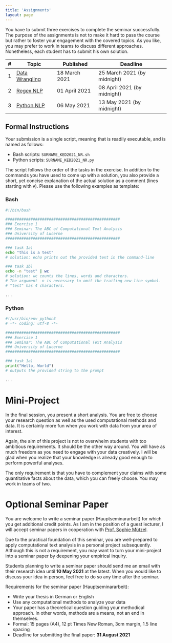 ```yaml
---
title: 'Assignments'
layout: page
---
```




You have to submit three exercises to complete the seminar successfully. The purpose of the assignments is not to make it hard to pass the course but rather to foster your engagement with the covered topics. As you like, you may prefer to work in teams to discuss different approaches. Nonetheless, each student has to submit his own solution. 

| #    | Topic                                                        | Published     | Deadline                    |
| ---- | ------------------------------------------------------------ | ------------- | --------------------------- |
| 1    | [Data Wrangling](https://aflueckiger.github.io/KED2021/exercises/exercise_1/KED2021_exercise_1.pdf) | 18 March 2021 | 25 March 2021 (by midnight) |
| 2    | [Regex NLP](https://aflueckiger.github.io/KED2021/exercises/exercise_2/KED2021_exercise_2.pdf) | 01 April 2021 | 08 April 2021 (by midnight) |
| 3    | [Python NLP](https://aflueckiger.github.io/KED2021/exercises/exercise_3/KED2021_exercise_3.pdf) | 06 May 2021   | 13 May 2021 (by midnight)   |

## Formal Instructions

Your submission is a single script, meaning that is readily executable, and is named as follows:

- Bash scripts: `SURNAME_KED2021_NR.sh`
- Python scripts: `SURNAME_KED2021_NR.py` 

The script follows the order of the tasks in the exercise. In addition to the commands you have used to come up with a solution, you also provide a short, yet concise explanation of the actual solution as a comment (lines starting with `#`). Please use the following examples as template:

### Bash

```bash
#!/bin/bash

##################################################
### Exercise 1
### Seminar: The ABC of Computational Text Analysis
### University of Lucerne
##################################################

### task 1a)
echo "this is a test"
# solution: echo prints out the provided text in the command-line 

### task 1b)
echo -n "test" | wc
# solution: wc counts the lines, words and characters. 
# The argument -n is necessary to omit the trailing new-line symbol.
# "test" has 4 characters.

...
```

### Python

```python
#!/usr/bin/env python3
# -*- coding: utf-8 -*-

##################################################
### Exercise 1
### Seminar: The ABC of Computational Text Analysis
### University of Lucerne
##################################################

### task 1a)
print("Hello, World")
# outputs the provided string to the prompt

...
```


# Mini-Project

In the final session, you present a short analysis. You are free to choose your research question as well as the used computational methods and data. It is certainly more fun when you work with data from your area of interest. 

Again, the aim of this project is not to overwhelm students with too ambitious requirements. It should be the other way around. You will have as much freedom as you need to engage with your data creatively. I will be glad when you realize that your knowledge is already good enough to perform powerful analyses.

The only requirement is that you have to complement your claims with some quantitative facts about the data, which you can freely choose. You may work in teams of two.



# Optional Seminar Paper

You are welcome to write a seminar paper (Hauptseminararbeit) for which you get additional credit points. As I am in the position of a guest lecturer, I will accept seminar papers in cooperation with [Prof. Sophie Mützel](https://www.unilu.ch/fakultaeten/ksf/institute/soziologisches-seminar/mitarbeitende/sophie-muetzel/).

Due to the practical foundation of this seminar, you are well-prepared to apply computational text analysis in a personal project subsequently. Although this is not a requirement, you may want to turn your mini-project into a seminar paper by deepening your empirical inquiry. 

Students planning to write a seminar paper should send me an email with their research idea until **10 May 2021** at the latest. When you would like to discuss your idea in person, feel free to do so any time after the seminar.

Requirements for the seminar paper (Hauptseminararbeit):

* Write your thesis in German or English
* Use any computational methods to analyze your data
* Your paper has a theoretical question guiding your methodical approach. In other words, methods are a means, not an end in themselves.
* Formal: 15 pages (A4), 12 pt Times New Roman, 3cm margin, 1.5 line spacing
* Deadline for submitting the final paper: **31 August 2021**